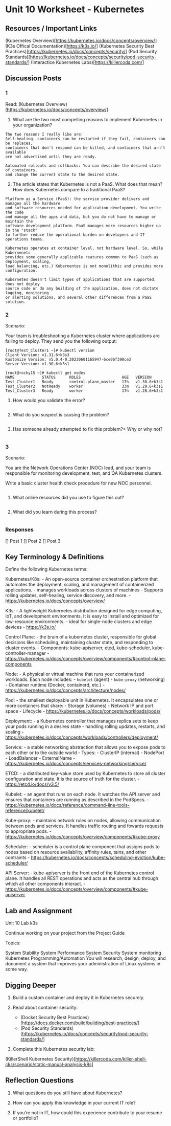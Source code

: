 # Unit 10 Worksheet - Kubernetes

## Resources / Important Links

(Kubernetes Overview)[https://kubernetes.io/docs/concepts/overview/]
(K3s Offical Documentation)[https://k3s.io/]
(Kubernetes Security Best Practices)[https://kubernetes.io/docs/concepts/security/]
(Pod Security Standards)[https://kubernetes.io/docs/concepts/security/pod-security-standards/]
(Interactice Kubernetes Labs)[https://killercoda.com/]


## Discussion Posts

### 1

Read: (Kubernetes Overview)[https://kubernetes.io/docs/concepts/overview/]

1. What are the two most compelling reasons to implement Kubernetes in your organization?

```
The two reasons I really like are:
Self-healing: containers can be restarted if they fail, containers can be replaces,
containers that don't respond can be killed, and containers that arn't available
are not advertised until they are ready.

Automated rollouts and rollbacks: You can describe the desired state of containers,
and change the current state to the desired state.
```

2. The article states that Kubernetes is not a PaaS. What does that mean? How does
Kubernetes compare to a traditional PaaS?

```
Platform as a Service (PaaS): the service provider delivers and manages all the hardware
and software resources needed for application development. You write the code
and manage all the apps and data, but you do not have to manage or maintain the
software development platform. PaaS manages more resources higher up in the "stack"
to further reduce the operational burden on developers and IT operations teams.

Kubernetes operates at container level, not hardware level. So, while Kubernenets
provides some generally applicable reatures common to PaaS (such as deployment, scaling,
load balancing, etc.) Kubernentes is not monolithic and provides more configuration.

Kubernetes doesn't limit types of applications that are supported, does not deploy
source code or do any building of the application, does not dictate logging, monitoring
or alerting solutions, and several other differences from a PaaS solution.
```

### 2 

Scenario:

Your team is troubleshooting a Kubernetes cluster where applications are failing
to deploy. They send you the following output:

```
[root@Test_Cluster1 ~]# kubectl version
Client Version: v1.31.6+k3s3
Kustomize Version: v5.0.4-0.20230601165947-6ce0bf390ce3
Server Version: v1.30.6+k3s1

[root@rocky15 ~]# kubectl get nodes
NAME            STATUS      ROLES                  AGE   VERSION
Test_Cluster1   Ready       control-plane,master   17h   v1.30.6+k3s1
Test_Cluster2   NotReady    worker                 33m   v1.29.6+k3s1
Test_Cluster3   Ready       worker                 17h   v1.28.6+k3s1

```

1. How would you validate the error?

```

```

2. What do you suspect is causing the problem?

```

```

3. Has someone already attempted to fix this problem?> Why or why not?

```

```

### 3

Scenario:

You are the Network Operations Center (NOC) lead, and your team is responsible for
monitoring development, test, and QA Kubernetes clusters.

Write a basic cluster health check procedure for new NOC personnel.

```

```

1. What online resources did you use to figure this out?

```

```

2. What did you learn during this process?

```

```

### Responses

[] Post 1
[] Post 2
[] Post 3


## Key Terminology & Definitions

Define the following Kubernetes terms:

Kubernetes/K8s:
	- An open-source container orchestration platform that automates the deployment,
	scaling, and management of containerized applications.
		- manages workloads across clusters of machines
		- Supports rolling updates, self-healing, service discovery, and more.
	- https://kubernetes.io/docs/concepts/overview/

K3s:
	- A lightweight Kubernetes distribution designed for edge computing, IoT, and
	development environments. It is easy to install and optimized for low-resource
	environments.
		- ideal for single-node clusters and edge devices
	- https://k3s.io/

Control Plane:
	- the brain of a kubernetes cluster, responsible for global decisions like
	scheduling, maintaining cluster state, and responding to cluster events.
	- Components: kube-apiserver, etcd, kube-scheduler, kube-controller-manager
	- https://kubernetes.io/docs/concepts/overview/components/#control-plane-components

Node:
	- A physical or virtual machine that runs your containerized workloads. Each node
	includes:
		- `kubelet` (agent)
		- `kube-proxy` (networking)
		- Container runtime (Docker, containerd, etc.)
	- https://kubernetes.io/docs/concepts/architecture/nodes/

Pod:
	- the smallest deployable unit in Kubernetes. It encapsulates one or more containers
	that share:
		- Storage (volumes)
		- Network IP and port space
		- Lifecycle
	- https://kubernetes.io/docs/concepts/workloads/pods/

Deployment:
	- a Kubernetes controller that manages replica sets to keep your pods running
	in a desires state - handling rolling updates, restarts, and scaling
	- https://kubernetes.io/docs/concepts/workloads/controllers/deployment/

Service:
	- a stable networking abstraction that allows you to expose pods to each other
	or to the outside world
	- Types:
		- ClusterIP (internal)
		- NodePort
		- LoadBalancer
		- ExternalName
	- https://kubernetes.io/docs/concepts/services-networking/service/

ETCD:
	- a distributed key-value store used by Kubernetes to store all cluster configuration
	and state. It is the source of truth for the cluster.
	- https://etcd.io/docs/v3.5/

Kubelet:
	- an agent that runs on each node. It watches the API server and ensures
	that containers are running as described in the PodSpecs.
	- https://kubernetes.io/docs/reference/command-line-tools-reference/kubelet/

Kube-proxy:
	- maintains network rules on nodes, allowing communication between pods and 
	services. It handles traffic routing and fowards requests to appropriate pods.
	- https://kubernetes.io/docs/concepts/overview/components/#kube-proxy

Scheduler:
	- scheduler is a control plane component that assigns pods to nodes based on
	resource availability, affinity rules, tains, and other contraints
	- https://kubernetes.io/docs/concepts/scheduling-eviction/kube-scheduler/

API Server:
	- kube-apiserver is the front end of the Kubernetes control plane. It handles
	all REST operations and acts as the central hub through which all other
	components interact.
	- https://kubernetes.io/docs/concepts/overview/components/#kube-apiserver

## Lab and Assignment

Unit 10 Lab k3s

Continue working on your project from the Project Guide

Topics:

System Stability
System Performance
System Security
System monitoring
Kubernetes
Programming/Automation You will research, design, deploy, and document a system 
that improves your administration of Linux systems in some way.


## Digging Deeper

1. Build a custom container and deploy it in Kubernetes securely.

2. Read about container security:
	- (Docket Security Best Practices)[https://docs.docker.com/build/building/best-practices/]
	- (Pod Security Standards)[https://kubernetes.io/docs/concepts/security/pod-security-standards/]

3. Complete this Kubernetes security lab:

(KillerShell Kubernetes Security)[https://killercoda.com/killer-shell-cks/scenario/static-manual-analysis-k8s]

## Reflection Questions

1. What questions do you still have about Kubernetes?

2. How can you apply this knowledge in your current IT role?

3. If you’re not in IT, how could this experience contribute to your resume or portfolio?


